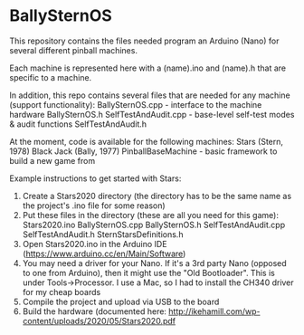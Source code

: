 # BallySternOS

This repository contains the files needed program an Arduino (Nano) for several different pinball machines.

Each machine is represented here with a (name).ino and (name).h that are specific to a machine. 

In addition, this repo contains several files that are needed for any machine (support functionality):
BallySternOS.cpp - interface to the machine hardware
BallySternOS.h 
SelfTestAndAudit.cpp - base-level self-test modes & audit functions
SelfTestAndAudit.h

At the moment, code is available for the following machines:
Stars (Stern, 1978)
Black Jack (Bally, 1977)
PinballBaseMachine - basic framework to build a new game from


Example instructions to get started with Stars:
1) Create a Stars2020 directory (the directory has to be the same name as the project's .ino file for some reason)
2) Put these files in the directory (these are all you need for this game):
Stars2020.ino
BallySternOS.cpp
BallySternOS.h
SelfTestAndAudit.cpp
SelfTestAndAudit.h
SternStarsDefinitions.h
3) Open Stars2020.ino in the Arduino IDE (https://www.arduino.cc/en/Main/Software)
4) You may need a driver for your Nano. If it's a 3rd party Nano (opposed to one from Arduino), then it might use the "Old Bootloader". This is under Tools->Processor. I use a Mac, so I had to install the CH340 driver for my cheap boards
5) Compile the project and upload via USB to the board
6) Build the hardware (documented here: http://ikehamill.com/wp-content/uploads/2020/05/Stars2020.pdf

